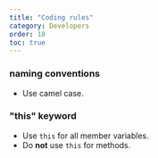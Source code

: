 ```yaml
---
title: "Coding rules"
category: Developers
order: 10
toc: true
---
```


### naming conventions
* Use camel case.

### "this" keyword
* Use `this` for all member variables.
* Do **not** use `this` for methods.
